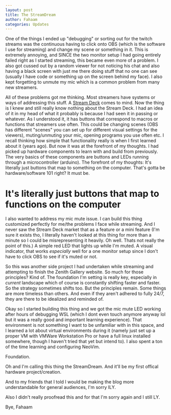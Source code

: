 ```yaml
---
layout: post
title: The StreamDream 
author: Fahaam
categories: Updates
---
```


One of the things I ended up "debugging" or sorting out for the twitch streams was the continuous having to click onto OBS (which is the software I use for streaming) and change my scene or something in it. This is extremely annoying, and SINCE the two monitor setup I had going entirely failed right as I started streaming, this became even more of a problem. I also got cussed out by a random viewer for not noticing his chat and also having a black screen with just me there doing stuff that no one can see (usually I have code or something up on the screen behind my face). I also kept forgetting to unmute my mic which is a common problem from many new streamers.

All of these problems got me thinking. Most streamers have systems or ways of addressing this stuff. A [Stream Deck](https://www.elgato.com/ca/en/p/stream-deck-mk2-black) comes to mind. Now the thing is I knew and still really know nothing about the Stream Deck. I had an idea of it in my head of what it probably is because I had seen it in passing or whatever. As I understood it, it has buttons that correspond to macros or functions that streamers use often. This could be changing scenes (OBS has different "scenes" you can set up for different visual settings for the viewers), muting/unmuting your mic, opening programs you use often etc. I recall thinking how simple that functionality really is when I first learned about it (years ago). But now it was at the forefront of my thoughts. I had picked up hardware components to learn with and build from previously. The very basics of these components are buttons and LEDs running through a microcontroller (arduino). The forefront of my thoughts: It's literally just buttons that map to something on the computer. That's gotta be hardware/software 101 right? It must be.

# It's literally just buttons that map to functions on the computer

I also wanted to address my mic mute issue. I can build this thing customized perfectly for me/the problems I face while streaming. And I never saw the Stream Deck market that as a feature or a mini feature (I'm sure it exists tho, I literally haven't looked at this thing for more than a minute so I could be misrepresenting it heavily. Oh well. Thats not really the point of this.) A simple red LED that lights up while I'm muted. A visual indicator, that works *especially* well for a one monitor setup since I don't have to click OBS to see if it's muted or not.

So this was another side project I had undertaken while streaming and attempting to finish the Zenith Gallery website. So much for those principles? Kind of. The foundation I'm setting is really key, especially in *current* landscape which of course is constantly shifting faster and faster. So the strategy sometimes shifts too. But the principles remain. Some things are more timeless than others. And even if they aren't adhered to fully 24/7, they are there to be idealized and reminded of.

Okay so I started building this thing and we got the mic mute LED working after hours of debugging WSL (which I dont even touch anymore anyway lol but it was a really good and important learning experience). That environment is not something I want to be unfamiliar with in this space, and I learned a lot about virtual environments during it (namely just set up a proper VM with VMWare Workstation Pro or have a full linux installed somewhere, though I haven't tried that yet but intend to). I also spent a ton of the time learning and configuring NeoVim.

Foundation.

Oh and I'm calling this thing the StreamDream. And it'll be my first offical hardware project/creation.

And to my friends that I told I would be making the blog more understandable for general audiences, I'm sorry ILY.

Also I didn't really proofread this and for that I'm sorry again and I still LY.

Bye,
Fahaam





